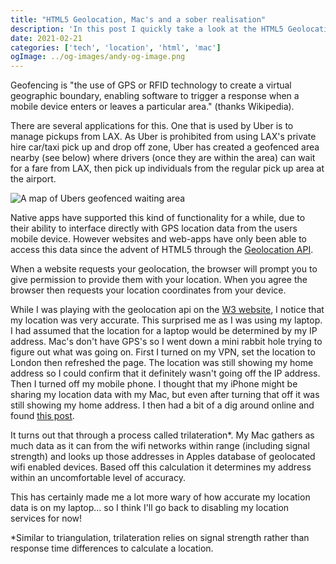 ```yaml
---
title: "HTML5 Geolocation, Mac's and a sober realisation"
description: 'In this post I quickly take a look at the HTML5 Geolocation API, and how my MacBook is calculating my location.'
date: 2021-02-21
categories: ['tech', 'location', 'html', 'mac']
ogImage: ../og-images/andy-og-image.png
---
```


Geofencing is "the use of GPS or RFID technology to create a virtual geographic boundary, enabling software to trigger a response when a mobile device enters or leaves a particular area." (thanks Wikipedia).

There are several applications for this. One that is used by Uber is to manage pickups from LAX. As Uber is prohibited from using LAX's private hire car/taxi pick up and drop off zone, Uber has created a geofenced area nearby (see below) where drivers (once they are within the area) can wait for a fare from LAX, then pick up individuals from the regular pick up area at the airport. 

![A map of Ubers geofenced waiting area](https://lh3.googleusercontent.com/zhhnT5DVR0xezCZ4J2VEATVO3QNhxyZtdufGtcY_ePf3ty10sDgqS_ZVovglXB3T8iJP3ToO4AyaDpqLR2GZ2U1ZdxEh3v6pcm0dDDYvvPU1MSP5otPhXbDuB04W0aeCXrnqwass)

Native apps have supported this kind of functionality for a while, due to their ability to interface directly with GPS location data from the users mobile device. However websites and web-apps have only been able to access this data since the advent of HTML5 through the [Geolocation API](https://developer.mozilla.org/en-US/docs/Web/API/Geolocation_API).

When a website requests your geolocation, the browser will prompt you to give permission to provide them with your location. When you agree the browser then requests your location coordinates from your device. 

While I was playing with the geolocation api on the [W3 website](https://www.w3schools.com/html/html5_geolocation.asp), I notice that my location was very accurate. This surprised me as I was using my laptop. I had assumed that the location for a laptop would be determined by my IP address. Mac's don't have GPS's so I went down a mini rabbit hole trying to figure out what was going on. First I turned on my VPN, set the location to London then refreshed the page. The location was still showing my home address so I could confirm that it definitely wasn't going off the IP address. Then I turned off my mobile phone. I thought that my iPhone might be sharing my location data with my Mac, but even after turning that off it was still showing my home address. I then had a bit of a dig around online and found [this post](https://apple.stackexchange.com/questions/111032/how-does-my-imac-know-my-location-in-the-maps-app-given-that-i-use-a-vpn-that-h%C2%A0).

It turns out that through a process called trilateration*. My Mac gathers as much data as it can from the wifi networks within range (including signal strength) and looks up those addresses in Apples database of geolocated wifi enabled devices. Based off this calculation it determines my address within an uncomfortable level of accuracy.

This has certainly made me a lot more wary of how accurate my location data is on my laptop... so I think I'll go back to disabling my location services for now!

*Similar to triangulation, trilateration relies on signal strength rather than response time differences to calculate a location.